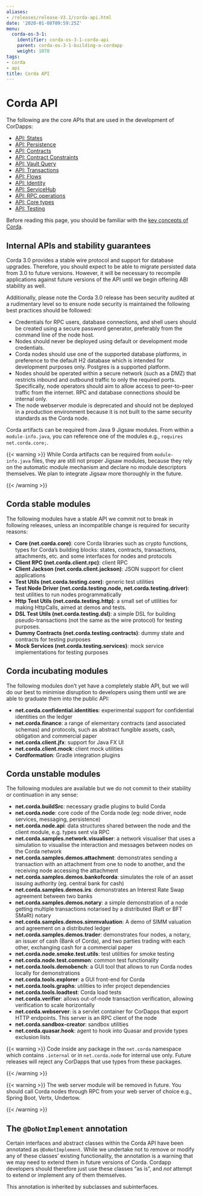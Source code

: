 ```yaml
---
aliases:
- /releases/release-V3.1/corda-api.html
date: '2020-01-08T09:59:25Z'
menu:
  corda-os-3-1:
    identifier: corda-os-3-1-corda-api
    parent: corda-os-3-1-building-a-cordapp
    weight: 1070
tags:
- corda
- api
title: Corda API
---
```



# Corda API

The following are the core APIs that are used in the development of CorDapps:



* [API: States](api-states.md)
* [API: Persistence](api-persistence.md)
* [API: Contracts](api-contracts.md)
* [API: Contract Constraints](api-contract-constraints.md)
* [API: Vault Query](api-vault-query.md)
* [API: Transactions](api-transactions.md)
* [API: Flows](api-flows.md)
* [API: Identity](api-identity.md)
* [API: ServiceHub](api-service-hub.md)
* [API: RPC operations](api-rpc.md)
* [API: Core types](api-core-types.md)
* [API: Testing](api-testing.md)



Before reading this page, you should be familiar with the [key concepts of Corda](key-concepts.md).


## Internal APIs and stability guarantees

Corda 3.0 provides a stable wire protocol and support for database upgrades. Therefore, you should expect to be able to migrate persisted data from 3.0 to future versions. However, it will be necessary to recompile applications against future versions of the API until we begin offering ABI stability as well.

Additionally, please note the Corda 3.0 release has been security audited at a rudimentary level so to ensure node security is maintained the following best practices should be followed:


* Credentials for RPC users, database connections, and shell users should be created using a secure password generator, preferably from the command line of the node host.
* Nodes should never be deployed using default or development mode credentials.
* Corda nodes should use one of the supported database platforms, in preference to the default H2 database which is intended for development purposes only. Postgres is a supported platform.
* Nodes should be operated within a secure network (such as a DMZ) that restricts inbound and outbound traffic to only the required ports. Specifically, node operators should aim to allow access to peer-to-peer traffic from the internet. RPC and database connections should be internal only.
* The node webserver module is deprecated and should not be deployed in a production environment because it is not built to the same security standards as the Corda node.

Corda artifacts can be required from Java 9 Jigsaw modules.
From within a `module-info.java`, you can reference one of the modules e.g., `requires net.corda.core;`.


{{< warning >}}
While Corda artifacts can be required from `module-info.java` files, they are still not proper Jigsaw modules,
because they rely on the automatic module mechanism and declare no module descriptors themselves. We plan to integrate Jigsaw more thoroughly in the future.

{{< /warning >}}



## Corda stable modules

The following modules have a stable API we commit not to break in following releases, unless an incompatible change is required for security reasons:


* **Core (net.corda.core)**: core Corda libraries such as crypto functions, types for Corda’s building blocks: states, contracts, transactions, attachments, etc. and some interfaces for nodes and protocols
* **Client RPC (net.corda.client.rpc)**: client RPC
* **Client Jackson (net.corda.client.jackson)**: JSON support for client applications
* **Test Utils (net.corda.testing.core)**: generic test utilities
* **Test Node Driver (net.corda.testing.node, net.corda.testing.driver)**: test utilities to run nodes programmatically
* **Http Test Utils (net.corda.testing.http)**: a small set of utilities for making HttpCalls, aimed at demos and tests.
* **DSL Test Utils (net.corda.testing.dsl)**: a simple DSL for building pseudo-transactions (not the same as the wire protocol) for testing purposes.
* **Dummy Contracts (net.corda.testing.contracts)**: dummy state and contracts for testing purposes
* **Mock Services (net.corda.testing.services)**: mock service implementations for testing purposes


## Corda incubating modules

The following modules don’t yet have a completely stable API, but we will do our best to minimise disruption to
developers using them until we are able to graduate them into the public API:


* **net.corda.confidential.identities**: experimental support for confidential identities on the ledger
* **net.corda.finance**: a range of elementary contracts (and associated schemas) and protocols, such as abstract fungible assets, cash, obligation and commercial paper
* **net.corda.client.jfx**: support for Java FX UI
* **net.corda.client.mock**: client mock utilities
* **Cordformation**: Gradle integration plugins


## Corda unstable modules

The following modules are available but we do not commit to their stability or continuation in any sense:


* **net.corda.buildSrc**: necessary gradle plugins to build Corda
* **net.corda.node**: core code of the Corda node (eg: node driver, node services, messaging, persistence)
* **net.corda.node.api**: data structures shared between the node and the client module, e.g. types sent via RPC
* **net.corda.samples.network.visualiser**: a network visualiser that uses a simulation to visualise the interaction and messages between nodes on the Corda network
* **net.corda.samples.demos.attachment**: demonstrates sending a transaction with an attachment from one to node to another, and the receiving node accessing the attachment
* **net.corda.samples.demos.bankofcorda**: simulates the role of an asset issuing authority (eg. central bank for cash)
* **net.corda.samples.demos.irs**: demonstrates an Interest Rate Swap agreement between two banks
* **net.corda.samples.demos.notary**: a simple demonstration of a node getting multiple transactions notarised by a distributed (Raft or BFT SMaRt) notary
* **net.corda.samples.demos.simmvaluation**: A demo of SIMM valuation and agreement on a distributed ledger
* **net.corda.samples.demos.trader**: demonstrates four nodes, a notary, an issuer of cash (Bank of Corda), and two parties trading with each other, exchanging cash for a commercial paper
* **net.corda.node.smoke.test.utils**: test utilities for smoke testing
* **net.corda.node.test.common**: common test functionality
* **net.corda.tools.demobench**: a GUI tool that allows to run Corda nodes locally for demonstrations
* **net.corda.tools.explorer**: a GUI front-end for Corda
* **net.corda.tools.graphs**: utilities to infer project dependencies
* **net.corda.tools.loadtest**: Corda load tests
* **net.corda.verifier**: allows out-of-node transaction verification, allowing verification to scale horizontally
* **net.corda.webserver**: is a servlet container for CorDapps that export HTTP endpoints. This server is an RPC client of the node
* **net.corda.sandbox-creator**: sandbox utilities
* **net.corda.quasar.hook**: agent to hook into Quasar and provide types exclusion lists


{{< warning >}}
Code inside any package in the `net.corda` namespace which contains `.internal` or in `net.corda.node` for internal use only.
Future releases will reject any CorDapps that use types from these packages.

{{< /warning >}}



{{< warning >}}
The web server module will be removed in future. You should call Corda nodes through RPC from your web server of choice e.g., Spring Boot, Vertx, Undertow.

{{< /warning >}}



## The `@DoNotImplement` annotation

Certain interfaces and abstract classes within the Corda API have been annotated
as `@DoNotImplement`. While we undertake not to remove or modify any of these classes’ existing
functionality, the annotation is a warning that we may need to extend them in future versions of Corda.
Cordapp developers should therefore just use these classes “as is”, and *not* attempt to extend or implement any of them themselves.

This annotation is inherited by subclasses and subinterfaces.

